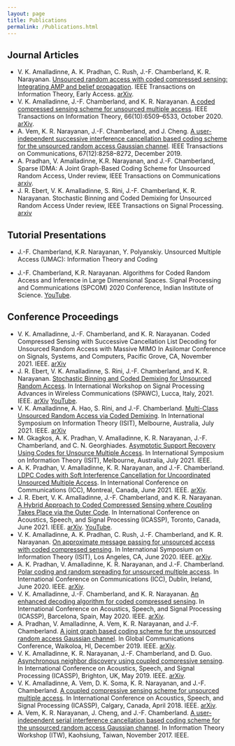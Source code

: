 ```yaml
---
layout: page
title: Publications
permalink: /Publications.html
---
```


## Journal Articles

* V. K. Amalladinne, A. K. Pradhan, C. Rush, J.-F. Chamberland, K. R. Narayanan.
[Unsourced random access with coded compressed sensing: Integrating AMP and belief propagation](https://dx.doi.org/10.1109/TIT.2021.3136437).
IEEE Transactions on Information Theory, Early Access.
[arXiv](https://arxiv.org/abs/2010.04364).
* V. K. Amalladinne, J.-F. Chamberland, and K. R. Narayanan.
[A coded compressed sensing scheme for unsourced multiple access](https://dx.doi.org/10.1109/TIT.2020.3012948).
IEEE Transactions on Information Theory, 66(10):6509–6533, October 2020.
[arXiv](https://arxiv.org/abs/1809.04745).
* A. Vem, K. R. Narayanan, J.-F. Chamberland, and J. Cheng.
[A user-independent successive interference cancellation based coding scheme for the unsourced random access Gaussian channel](https://dx.doi.org/10.1109/TCOMM.2019.2940216).
IEEE Transactions on Communications, 67(12):8258–8272, December 2019.
* A. Pradhan, V. Amalladinne, K.R. Narayanan, and J.-F. Chamberland,
Sparse IDMA: A Joint Graph-Based Coding Scheme for Unsourced Random Access,
Under review, IEEE Transactions on Communications
[arxiv](https://arxiv.org/abs/1906.05410).
* J. R. Ebert, V. K. Amalladinne, S. Rini, J.-F. Chamberland, K. R. Narayanan.
Stochastic Binning and Coded Demixing for Unsourced Random Access
Under review, IEEE Transactions on Signal Processing.
[arxiv](https://arxiv.org/abs/2104.05686)


## Tutorial Presentations
* J.-F. Chamberland, K.R. Narayanan, Y. Polyanskiy.
Unsourced Multiple Access (UMAC): Information Theory and Coding

* J.-F. Chamberland, K.R. Narayanan.
Algorithms for Coded Random Access and Inference in Large Dimensional Spaces.
Signal Processing and Communications (SPCOM) 2020 Conference, Indian Institute of Science.
[YouTube](https://youtube.com/playlist?list=PLUd5FtcfdZfkT9gUpYw7q97yHUABQzZbL).

## Conference Proceedings

* V. K. Amalladinne, J.-F. Chamberland, and K. R. Narayanan.
Coded Compressed Sensing with Successive Cancellation List Decoding for Unsourced Random Access with Massive MIMO
In Asilomar Conference on Signals, Systems, and Computers, Pacific Grove, CA, November 2021. IEEE.
[arXiv](https://arxiv.org/abs/2105.02185)
* J. R. Ebert, V. K. Amalladinne, S. Rini, J.-F. Chamberland, and K. R. Narayanan.
[Stochastic Binning and Coded Demixing for Unsourced Random Access](https://dx.doi.org/10.1109/SPAWC51858.2021.9593113).
In International Workshop on Signal Processing Advances in Wireless Communications (SPAWC), Lucca, Italy, 2021. IEEE.
[arXiv](https://arxiv.org/abs/2104.05686)
[YouTube](https://www.youtube.com/watch?v=XsF1dVAo-jk).
* V. K. Amalladinne, A. Hao, S. Rini, and J.-F. Chamberland.
[Multi-Class Unsourced Random Access via Coded Demixing](https://dx.doi.org/10.1109/ISIT45174.2021.9517816).
In International Symposium on Information Theory (ISIT), Melbourne, Australia, July 2021. IEEE.
[arXiv](https://arxiv.org/abs/2102.07704)
* M. Gkagkos, A. K. Pradhan, V. Amalladinne, K. R. Narayanan, J.-F. Chamberland, and C. N. Georghiades.
[Asymptotic Support Recovery Using Codes for Unsource Multiple Access](https://dx.doi.org/10.1109/ISIT45174.2021.9517995).
In International Symposium on Information Theory (ISIT), Melbourne, Australia, July 2021. IEEE.
* A. K. Pradhan, V. Amalladinne, K. R. Narayanan, and J.-F. Chamberland.
[LDPC Codes with Soft Interference Cancellation for Uncoordinated Unsourced Multiple Access](https://dx.doi.org/10.1109/ICC42927.2021.9500486).
In International Conference on Communications (ICC), Montreal, Canada, June 2021. IEEE.
[arXiv](https://arxiv.org/abs/2105.13985).
* J. R. Ebert, V. K. Amalladinne, J.-F. Chamberland, and K. R. Narayanan.
[A Hybrid Approach to Coded Compressed Sensing where Coupling Takes Place via the Outer Code](https://dx.doi.org/10.1109/ICASSP39728.2021.9414469).
In International Conference on Acoustics, Speech, and Signal Processing (ICASSP), Toronto, Canada, June 2021. IEEE.
[arXiv](https://arxiv.org/abs/2010.11380).
[YouTube](https://youtu.be/E36JJxv-7bU).
* V. K. Amalladinne, A. K. Pradhan, C. Rush, J.-F. Chamberland, and K. R. Narayanan.
[On approximate message passing for unsourced access with coded compressed sensing](https://dx.doi.org/10.1109/ISIT44484.2020.9173954).
In International Symposium on Information Theory (ISIT), Los Angeles, CA, June 2020. IEEE.
[arXiv](https://arxiv.org/abs/2001.03705).
* A. K. Pradhan, V. Amalladinne, K. R. Narayanan, and J.-F. Chamberland.
[Polar coding and random spreading for unsourced multiple access](https://dx.doi.org/10.1109/ICC40277.2020.9148687).
In International Conference on Communications (ICC), Dublin, Ireland, June 2020. IEEE.
[arXiv](https://arxiv.org/abs/1911.01009).
* V. K. Amalladinne, J.-F. Chamberland, and K. R. Narayanan.
[An enhanced decoding algorithm for coded compressed sensing](https://dx.doi.org/10.1109/ICASSP40776.2020.9054142).
In International Conference on Acoustics, Speech, and Signal Processing (ICASSP), Barcelona, Spain, May 2020. IEEE.
[arXiv](https://arxiv.org/abs/1910.09704).
* A. Pradhan, V. Amalladinne, A. Vem, K. R. Narayanan, and J.-F. Chamberland.
[A joint graph based coding scheme for the unsourced random access Gaussian channel](https://dx.doi.org/10.1109/GLOBECOM38437.2019.9013278).
In Global Communications Conference, Waikoloa, HI, December 2019. IEEE.
[arXiv](https://arxiv.org/abs/1906.05410).
* V. K. Amalladinne, K. R. Narayanan, J.-F. Chamberland, and D. Guo.
[Asynchronous neighbor discovery using coupled compressive sensing](https://dx.doi.org/10.1109/ICASSP.2019.8682935).
In International Conference on Acoustics, Speech, and Signal Processing (ICASSP), Brighton, UK, May 2019. IEEE.
[arXiv](https://arxiv.org/abs/1811.00687).
* V. K. Amalladinne, A. Vem, D. K. Soma, K. R. Narayanan, and J.-F. Chamberland.
[A coupled compressive sensing scheme for unsourced multiple access](https://dx.doi.org/10.1109/ICASSP.2018.8461402).
In International Conference on Acoustics, Speech, and Signal Processing (ICASSP), Calgary, Canada, April 2018. IEEE.
[arXiv](https://arxiv.org/abs/1806.00138).
* A. Vem, K. R. Narayanan, J. Cheng, and J.-F. Chamberland.
[A user-independent serial interference cancellation based coding scheme for the unsourced random access Gaussian channel](https://dx.doi.org/10.1109/ITW.2017.8278023).
In Information Theory Workshop (ITW), Kaohsiung, Taiwan, November 2017. IEEE.

